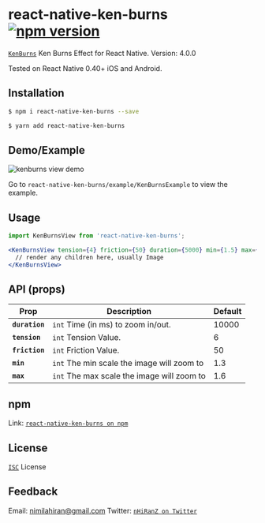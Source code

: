 # react-native-ken-burns [![npm version](https://badge.fury.io/js/react-native-ken-burns.svg)](https://badge.fury.io/js/react-native-ken-burns)

[`KenBurns`](https://en.wikipedia.org/wiki/Ken_Burns_effect) Ken Burns Effect for React Native.
Version: 4.0.0

Tested on React Native 0.40+ iOS and Android.

## Installation

```bash
$ npm i react-native-ken-burns --save
```
```bash
$ yarn add react-native-ken-burns
```

## Demo/Example

![kenburns view demo](https://media.giphy.com/media/xTcnT8ju8pHKhIZY9G/giphy.gif)

Go to `react-native-ken-burns/example/KenBurnsExample` to view the example.

## Usage

```jsx
import KenBurnsView from 'react-native-ken-burns';

<KenBurnsView tension={4} friction={50} duration={5000} min={1.5} max={2.0}>
  // render any children here, usually Image
</KenBurnsView>
```

## API (props)

| Prop | Description | Default
|---|---|---|
|**`duration`**| `int` Time (in ms) to zoom in/out. | 10000
|**`tension`**| `int` Tension Value. |  6
|**`friction`**| `int` Friction Value. | 50
|**`min`**| `int` The min scale the image will zoom to | 1.3
|**`max`**| `int` The max scale the image will zoom to | 1.6


## npm

Link: [`react-native-ken-burns on npm`](https://www.npmjs.com/package/react-native-ken-burns)

## License

[`ISC`](http://opensource.org/licenses/ISC) License

## Feedback

Email: nimilahiran@gmail.com
Twitter: [`nHiRanZ on Twitter`](https://twitter.com/nHiRanZ)
